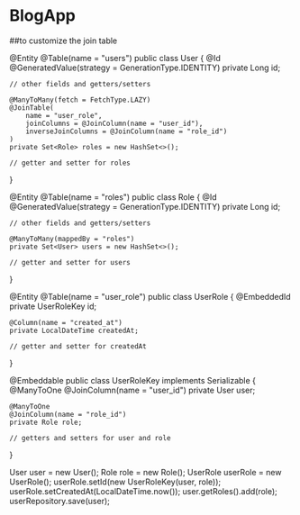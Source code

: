# BlogApp
##to customize the join table


@Entity
@Table(name = "users")
public class User {
    @Id
    @GeneratedValue(strategy = GenerationType.IDENTITY)
    private Long id;

    // other fields and getters/setters

    @ManyToMany(fetch = FetchType.LAZY)
    @JoinTable(
        name = "user_role",
        joinColumns = @JoinColumn(name = "user_id"),
        inverseJoinColumns = @JoinColumn(name = "role_id")
    )
    private Set<Role> roles = new HashSet<>();

    // getter and setter for roles
}

@Entity
@Table(name = "roles")
public class Role {
    @Id
    @GeneratedValue(strategy = GenerationType.IDENTITY)
    private Long id;

    // other fields and getters/setters

    @ManyToMany(mappedBy = "roles")
    private Set<User> users = new HashSet<>();

    // getter and setter for users
}

@Entity
@Table(name = "user_role")
public class UserRole {
    @EmbeddedId
    private UserRoleKey id;

    @Column(name = "created_at")
    private LocalDateTime createdAt;

    // getter and setter for createdAt
}

@Embeddable
public class UserRoleKey implements Serializable {
    @ManyToOne
    @JoinColumn(name = "user_id")
    private User user;

    @ManyToOne
    @JoinColumn(name = "role_id")
    private Role role;

    // getters and setters for user and role
}




User user = new User();
Role role = new Role();
UserRole userRole = new UserRole();
userRole.setId(new UserRoleKey(user, role));
userRole.setCreatedAt(LocalDateTime.now());
user.getRoles().add(role);
userRepository.save(user);
